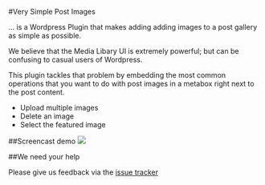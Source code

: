 #Very Simple Post Images

... is a Wordpress Plugin that makes adding adding images to a post gallery as simple as
possible.

We believe that the Media Libary UI is extremely powerful; but can be confusing to casual
users of Wordpress.

This plugin tackles that problem by embedding the most common operations that you want
to do with post images in a metabox right next to the post content.

* Upload multiple images
* Delete an image
* Select the featured image

##Screencast demo
[<img src="http://content.screencast.com/users/mrdavidlaing/folders/Jing/media/ddef4400-d1f4-47d6-8678-14ecd7a769ca/00000063.png">](http://www.youtube.com/watch?v=uE85rU6VyoU)


##We need your help

Please give us feedback via the 
[issue tracker](https://github.com/davidgtonge/Very-Simple-Post-Images/issues)
